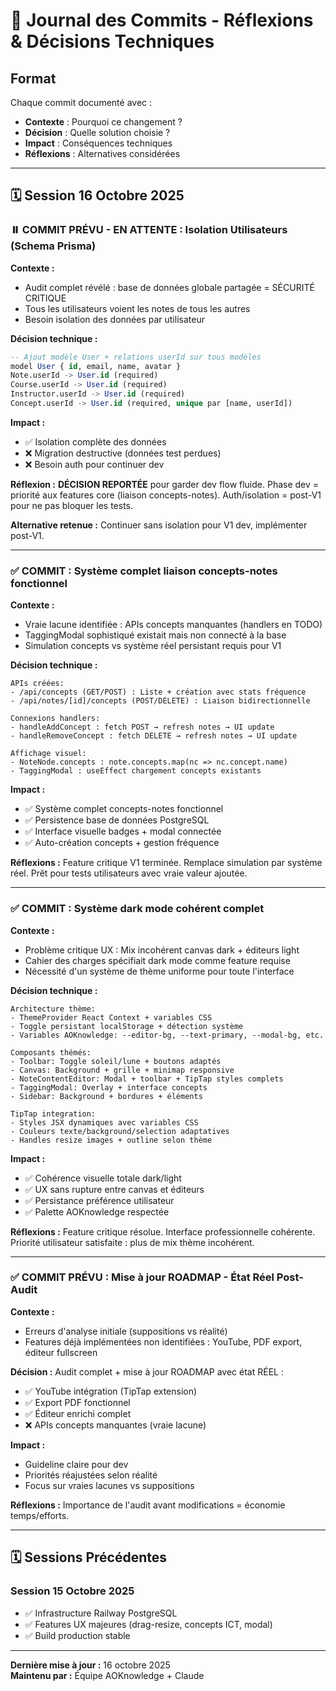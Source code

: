# 📝 Journal des Commits - Réflexions & Décisions Techniques

## Format
Chaque commit documenté avec :
- **Contexte** : Pourquoi ce changement ?
- **Décision** : Quelle solution choisie ?
- **Impact** : Conséquences techniques
- **Réflexions** : Alternatives considérées

---

## 🗓️ Session 16 Octobre 2025

### ⏸️ COMMIT PRÉVU - EN ATTENTE : Isolation Utilisateurs (Schema Prisma)

**Contexte :**
- Audit complet révélé : base de données globale partagée = SÉCURITÉ CRITIQUE
- Tous les utilisateurs voient les notes de tous les autres
- Besoin isolation des données par utilisateur

**Décision technique :**
```sql
-- Ajout modèle User + relations userId sur tous modèles
model User { id, email, name, avatar }
Note.userId -> User.id (required)
Course.userId -> User.id (required) 
Instructor.userId -> User.id (required)
Concept.userId -> User.id (required, unique par [name, userId])
```

**Impact :**
- ✅ Isolation complète des données
- ❌ Migration destructive (données test perdues)
- ❌ Besoin auth pour continuer dev

**Réflexion :**
**DÉCISION REPORTÉE** pour garder dev flow fluide.
Phase dev = priorité aux features core (liaison concepts-notes).
Auth/isolation = post-V1 pour ne pas bloquer les tests.

**Alternative retenue :**
Continuer sans isolation pour V1 dev, implémenter post-V1.

---

### ✅ COMMIT : Système complet liaison concepts-notes fonctionnel

**Contexte :**
- Vraie lacune identifiée : APIs concepts manquantes (handlers en TODO)
- TaggingModal sophistiqué existait mais non connecté à la base
- Simulation concepts vs système réel persistant requis pour V1

**Décision technique :**
```
APIs créées:
- /api/concepts (GET/POST) : Liste + création avec stats fréquence
- /api/notes/[id]/concepts (POST/DELETE) : Liaison bidirectionnelle

Connexions handlers:
- handleAddConcept : fetch POST → refresh notes → UI update
- handleRemoveConcept : fetch DELETE → refresh notes → UI update

Affichage visuel:
- NoteNode.concepts : note.concepts.map(nc => nc.concept.name)
- TaggingModal : useEffect chargement concepts existants
```

**Impact :**
- ✅ Système complet concepts-notes fonctionnel 
- ✅ Persistence base de données PostgreSQL
- ✅ Interface visuelle badges + modal connectée
- ✅ Auto-création concepts + gestion fréquence

**Réflexions :**
Feature critique V1 terminée. Remplace simulation par système réel.
Prêt pour tests utilisateurs avec vraie valeur ajoutée.

---

### ✅ COMMIT : Système dark mode cohérent complet

**Contexte :**
- Problème critique UX : Mix incohérent canvas dark + éditeurs light
- Cahier des charges spécifiait dark mode comme feature requise
- Nécessité d'un système de thème uniforme pour toute l'interface

**Décision technique :**
```
Architecture thème:
- ThemeProvider React Context + variables CSS
- Toggle persistant localStorage + détection système
- Variables AOKnowledge: --editor-bg, --text-primary, --modal-bg, etc.

Composants thémés:
- Toolbar: Toggle soleil/lune + boutons adaptés
- Canvas: Background + grille + minimap responsive
- NoteContentEditor: Modal + toolbar + TipTap styles complets
- TaggingModal: Overlay + interface concepts
- Sidebar: Background + bordures + éléments

TipTap integration:
- Styles JSX dynamiques avec variables CSS
- Couleurs texte/background/selection adaptatives
- Handles resize images + outline selon thème
```

**Impact :**
- ✅ Cohérence visuelle totale dark/light
- ✅ UX sans rupture entre canvas et éditeurs  
- ✅ Persistance préférence utilisateur
- ✅ Palette AOKnowledge respectée

**Réflexions :**
Feature critique résolue. Interface professionnelle cohérente.
Priorité utilisateur satisfaite : plus de mix thème incohérent.

---

### ✅ COMMIT PRÉVU : Mise à jour ROADMAP - État Réel Post-Audit

**Contexte :**
- Erreurs d'analyse initiale (suppositions vs réalité)
- Features déjà implémentées non identifiées : YouTube, PDF export, éditeur fullscreen

**Décision :**
Audit complet + mise à jour ROADMAP avec état RÉEL :
- ✅ YouTube intégration (TipTap extension)
- ✅ Export PDF fonctionnel  
- ✅ Éditeur enrichi complet
- ❌ APIs concepts manquantes (vraie lacune)

**Impact :**
- Guideline claire pour dev
- Priorités réajustées selon réalité
- Focus sur vraies lacunes vs suppositions

**Réflexions :**
Importance de l'audit avant modifications = économie temps/efforts.

---

## 🗓️ Sessions Précédentes

### Session 15 Octobre 2025
- ✅ Infrastructure Railway PostgreSQL
- ✅ Features UX majeures (drag-resize, concepts ICT, modal)
- ✅ Build production stable

---

**Dernière mise à jour :** 16 octobre 2025  
**Maintenu par :** Équipe AOKnowledge + Claude